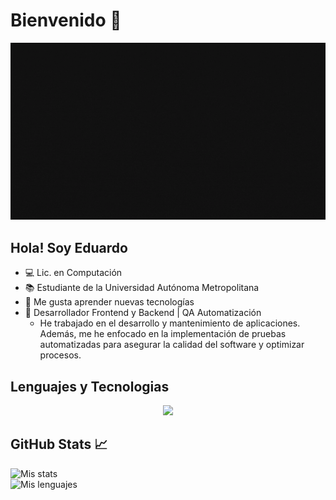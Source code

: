 # Bienvenido 👋

<p align="center">
  <img src="banner.gif" alt="Mi banner" />
</p>

## Hola! Soy Eduardo
- 💻 Lic. en Computación
- 📚 Estudiante de la Universidad Autónoma Metropolitana
- 🤔 Me gusta aprender nuevas tecnologías
- 🌱 Desarrollador Frontend y Backend | QA Automatización
  - He trabajado en el desarrollo y mantenimiento de aplicaciones. Además, me he enfocado en la implementación de pruebas automatizadas para asegurar la calidad del software y optimizar procesos.

## Lenguajes y Tecnologias

<div>
  <p align="center">
   <a href="https://skillicons.dev">
     <img src="https://skillicons.dev/icons?i=c,java,spring,html,css,angular,js,ts,cs,dotnet,selenium,nodejs,py,bootstrap" />
   </a>
 </p>
</div> 

## GitHub Stats 📈
![Mis stats](https://github-readme-stats.vercel.app/api?username=LaloSP-dev&theme=gruvbox&show_icons=true&hide_border=true&&count_private=true&include_all_commits=true)
<br>
![Mis lenguajes](https://github-readme-stats.vercel.app/api/top-langs/?username=LaloSP-dev&theme=gruvbox)
